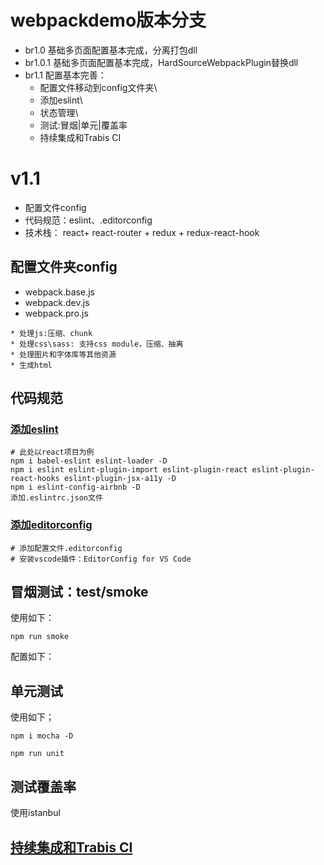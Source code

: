 # webpackdemo版本分支
* br1.0 基础多页面配置基本完成，分离打包dll
* br1.0.1 基础多页面配置基本完成，HardSourceWebpackPlugin替换dll
* br1.1 配置基本完善：
  * 配置文件移动到config文件夹\
  * 添加eslint\
  * 状态管理\
  * 测试:冒烟|单元|覆盖率
  * 持续集成和Trabis CI

# v1.1 
* 配置文件config
* 代码规范：eslint、.editorconfig
* 技术栈： react+ react-router + redux + redux-react-hook 


## 配置文件夹config
* webpack.base.js
* webpack.dev.js
* webpack.pro.js
```
* 处理js:压缩、chunk
* 处理css\sass: 支持css module，压缩、抽离
* 处理图片和字体库等其他资源
* 生成html
```

## 代码规范
### [添加eslint](https://www.npmjs.com/package/eslint-config-airbnb)
```
# 此处以react项目为例
npm i babel-eslint eslint-loader -D
npm i eslint eslint-plugin-import eslint-plugin-react eslint-plugin-react-hooks eslint-plugin-jsx-a11y -D
npm i eslint-config-airbnb -D
添加.eslintrc.json文件
```
### [添加editorconfig](https://www.jianshu.com/p/fac7dde906cc)
```
# 添加配置文件.editorconfig
# 安装vscode插件：EditorConfig for VS Code
```

## 冒烟测试：test/smoke
使用如下：
```
npm run smoke
```
配置如下：

## 单元测试
使用如下；
```
npm i mocha -D

npm run unit
```
## 测试覆盖率
使用istanbul

## [持续集成和Trabis CI](https://www.travis-ci.org/)
